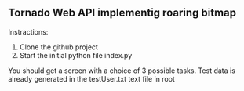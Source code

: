 ## Tornado Web API implementig roaring bitmap

Instractions:

1. Clone the github project
2. Start the initial python file index.py

You should get a screen with a choice of 3 possible tasks. Test data is already generated in the testUser.txt text file in root



